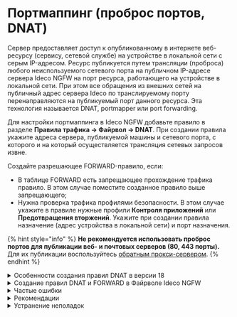 # Портмаппинг (проброс портов, DNAT)

Сервер предоставляет доступ к опубликованному в интернете веб-ресурсу (сервису, сетевой службе) на устройстве в локальной сети с серым IP-адресом. Ресурс публикуется путем трансляции (проброса) любого неиспользуемого сетевого порта на публичном IP-адресе сервера Ideco NGFW на порт ресурса, работающего на устройстве в локальной сети. При этом все обращения из внешних сетей на публичный адрес сервера Ideco по транслируемому порту перенаправляются на публикуемый порт данного ресурса. Эта технология называется DNAT, portmapper или port forwarding.

Для настройки портмаппинга в Ideco NGFW добавьте правило в разделе **Правила трафика -> Файрвол -> DNAT**. При создании правила укажите адреса сервера, публикуемой машины и сетевого порта, с которого и на который осуществляется трансляция сетевых запросов извне.

Создайте разрешающее FORWARD-правило, если:
* В таблице FORWARD есть запрещающее прохождение трафика правило. В этом случае поместите созданное правило выше запрещающего;
* Нужна проверка трафика профилями безопасности. В этом случае укажите в правиле нужные профили **Контроля приложений** или **Предотвращения вторжений**.
Укажите при создании правила назначение (адрес устройства в локальной сети) и порт назначения.

{% hint style="info" %}
**Не рекомендуется использовать проброс портов для публикации веб- и почтовых серверов (80, 443 порты).** Для их публикации воспользуйтесь [обратным прокси-сервером](/settings/services/reverse-proxy.md).
{% endhint %}

<details>

<summary>Особенности создания правил DNAT в версии 18</summary>

* В предыдущих версиях профили безопасности настраивались в отдельных разделах. В версии 18 **[Контроль приложений](/settings/security-profiles/application-control/README.md)** и система **[Предотвращения вторжений](/settings/security-profiles/ips-profiles/README.md)** настраиваются в правилах **Файрвола**;
* Для проверки трафика модулем **Контроль приложений** и системой **Предотвращения вторжений** необходимо создать FORWARD-правило с включенными настройками профилей безопасности;
* В случае проблем с доступом до публикуемой службы проверьте **Отчеты и журналы -> События безопасности -> Журнал IPS** и при необходимости отредактируйте правила нужного профиля **[Предотвращения вторжений](/settings/security-profiles/ips-profiles/README.md)**.

</details>

<details>

<summary>Создание правил DNAT и FORWARD в Файрволе Ideco NGFW</summary>

**Пример:**

* Публичный адрес сервера Ideco - 1.2.3.4;
* Публикуемая служба - SSH, работающая на 22 TCP-порте;
* Адрес компьютера в локальной сети, где запущена служба, к которой нужен доступ извне - 10.0.0.2.

Для настройки трансляции запросов к службе извне через сервер Ideco NGFW на устройство в локальной сети перейдите в раздел **Правила трафика -> Файрвол -> DNAT** и нажмите **Добавить**. 

Заполните поля в соответствии с характеристиками, указанными в примере:

![](/.gitbook/assets/portmapping.png)

Вид правила в таблице после сохранения:

![](/.gitbook/assets/portmapping1.png)

Проверьте наличие запрещающих правил в таблице FORWARD. При необходимости создайте правило, разрешающее трафик:

![](/.gitbook/assets/portmapping2.png)

Поместите созданное правило выше запрещающего трафик:

![](/.gitbook/assets/portmapping3.png)

Если вы хотите, чтобы трафик проверялся профилями безопасности, включите в созданном правиле соответствующие настройки:

![](/.gitbook/assets/portmapping4.png)

Настройки **Файрвола** применяются сразу при создании правил.

</details>

<details>

<summary>Частые ошибки</summary>

* Если включен режим **Разрешить интернет всем**, правила **Файрвола**, включая таблицу DNAT, не работают;
* Если в одной локальной сети находятся пользователи и сервер с опубликованным при помощи DNAT-правила ресурсом, вероятна асимметричная маршрутизация. Информация о способах устранения асимметричной маршрутизации трафика представлена в [статье](/recipes/popular-recipes/access-to-remote-networks.md).

</details>

<details>

<summary>Рекомендации</summary>

* Проверять работу правила DNAT следует из внешней сети. Если необходим доступ из локальной сети, используйте обратный прокси-сервер для публикации веб-ресурсов;
* Порт на внешнем интерфейсе сервера, с которого транслируются запросы, не всегда совпадает с публикуемым портом самой службы. Например, для предотвращения автоматических попыток подключения вредоносного ПО на популярный сервис внешние запросы транслируются на порт 4489, а в локальную сеть - на порт 3389;
* Для защиты от нежелательных подключений к публикуемой службе при создании правила укажите в поле **Источник** IP-адрес или подсеть, с которой разрешено подключаться к этой службе;
* Если осуществляется трансляция на один и тот же номер порта локального сервера, заполнять поле **Сменить порт назначения** не обязательно. Система автоматически переадресует запрос на соответствующий порт устройства в локальной сети.

</details>

<details>

<summary>Устранение неполадок</summary>

* Убедитесь, что клиент, на которого осуществляется проброс портов, отвечает на эхо-запросы ping к внешним ресурсам. Основным шлюзом на данном устройстве следует указать локальный IP-адрес Ideco NGFW, либо прописать маршрут;
* При правильной настройке публикуемая служба отвечает клиенту во внешней сети через тот же внешний интерфейс сервера, с которого изначально пришел запрос. Настройте правильный адрес SNAT для опубликованного сервиса с помощью создания правил в таблице SNAT, если в созданном правиле в поле **Назначение** указан публичный IP-адрес сервера для приема подключений извне, а также в случае переопределения автоматических правил NAT;
* Правило трансляции запросов на сервере не работает, если брандмауэр Windows или другие программы защиты блокируют соединения с внешних адресов в интернете. Для диагностики убедитесь, что настройки встроенного брандмауэра Windows или сторонних файрволов и антивирусов разрешают целевое соединение. Например, для проверки настроек брандмауэра на устройстве Windows перейдите в **Панель управления -> Брандмауэр Защитника Windows -> Дополнительные параметры -> Правила для входящих подключений / Правила для исходящих подключений**;
* Правило портмаппинга пробрасывает трафик из внешней сети на хост в локальной сети. Трафик запроса ресурса из этой же локальной сети при обращении на внешний адрес не будет проброшен правильно. Во избежание асимметричной маршрутизации при диагностике сетевыми утилитами подключайтесь из внешних для NGFW сетей, а внутри локальной сети обращайтесь к сервису по его IP-адресу в локальной сети. Альтернативный вариант - вынесите ресурс в отдельную локальную сеть, DMZ и обращайтесь к ресурсу из локальной сети клиентов по внешнему IP-адресу.

</details>

